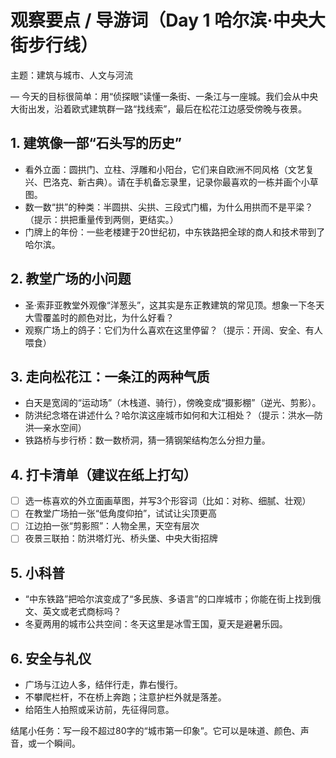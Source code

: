 # 观察要点 / 导游词（Day 1 哈尔滨·中央大街步行线）

主题：建筑与城市、人文与河流

— 今天的目标很简单：用“侦探眼”读懂一条街、一条江与一座城。我们会从中央大街出发，沿着欧式建筑群一路“找线索”，最后在松花江边感受傍晚与夜景。

## 1. 建筑像一部“石头写的历史”
- 看外立面：圆拱门、立柱、浮雕和小阳台，它们来自欧洲不同风格（文艺复兴、巴洛克、新古典）。请在手机备忘录里，记录你最喜欢的一栋并画个小草图。
- 数一数“拱”的种类：半圆拱、尖拱、三段式门楣，为什么用拱而不是平梁？（提示：拱把重量传到两侧，更结实。）
- 门牌上的年份：一些老楼建于20世纪初，中东铁路把全球的商人和技术带到了哈尔滨。

## 2. 教堂广场的小问题
- 圣·索菲亚教堂外观像“洋葱头”，这其实是东正教建筑的常见顶。想象一下冬天大雪覆盖时的颜色对比，为什么好看？
- 观察广场上的鸽子：它们为什么喜欢在这里停留？（提示：开阔、安全、有人喂食）

## 3. 走向松花江：一条江的两种气质
- 白天是宽阔的“运动场”（木栈道、骑行），傍晚变成“摄影棚”（逆光、剪影）。
- 防洪纪念塔在讲述什么？哈尔滨这座城市如何和大江相处？（提示：洪水—防洪—亲水空间）
- 铁路桥与步行桥：数一数桥洞，猜一猜钢架结构怎么分担力量。

## 4. 打卡清单（建议在纸上打勾）
- [ ] 选一栋喜欢的外立面画草图，并写3个形容词（比如：对称、细腻、壮观）
- [ ] 在教堂广场拍一张“低角度仰拍”，试试让尖顶更高
- [ ] 江边拍一张“剪影照”：人物全黑，天空有层次
- [ ] 夜景三联拍：防洪塔灯光、桥头堡、中央大街招牌

## 5. 小科普
- “中东铁路”把哈尔滨变成了“多民族、多语言”的口岸城市；你能在街上找到俄文、英文或老式商标吗？
- 冬夏两用的城市公共空间：冬天这里是冰雪王国，夏天是避暑乐园。

## 6. 安全与礼仪
- 广场与江边人多，结伴行走，靠右慢行。
- 不攀爬栏杆，不在桥上奔跑；注意护栏外就是落差。
- 给陌生人拍照或采访前，先征得同意。

结尾小任务：写一段不超过80字的“城市第一印象”。它可以是味道、颜色、声音，或一个瞬间。
